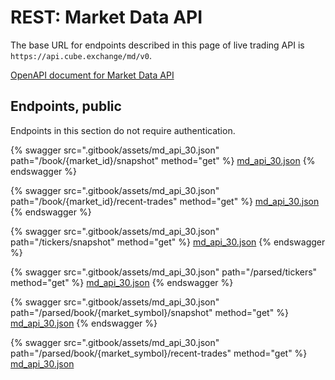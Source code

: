 # REST: Market Data API

The base URL for endpoints described in this page of live trading API is `https://api.cube.exchange/md/v0`.

[OpenAPI document for Market Data API](.gitbook/assets/md_api_30.json)

## Endpoints, public

Endpoints in this section do not require authentication.

{% swagger src=".gitbook/assets/md_api_30.json" path="/book/{market_id}/snapshot" method="get" %}
[md_api_30.json](.gitbook/assets/md_api_30.json)
{% endswagger %}

{% swagger src=".gitbook/assets/md_api_30.json" path="/book/{market_id}/recent-trades" method="get" %}
[md_api_30.json](.gitbook/assets/md_api_30.json)
{% endswagger %}

{% swagger src=".gitbook/assets/md_api_30.json" path="/tickers/snapshot" method="get" %}
[md_api_30.json](.gitbook/assets/md_api_30.json)
{% endswagger %}

{% swagger src=".gitbook/assets/md_api_30.json" path="/parsed/tickers" method="get" %}
[md_api_30.json](.gitbook/assets/md_api_30.json)
{% endswagger %}

{% swagger src=".gitbook/assets/md_api_30.json" path="/parsed/book/{market_symbol}/snapshot" method="get" %}
[md_api_30.json](.gitbook/assets/md_api_30.json)
{% endswagger %}

{% swagger src=".gitbook/assets/md_api_30.json" path="/parsed/book/{market_symbol}/recent-trades" method="get" %}
[md_api_30.json](.gitbook/assets/md_api_30.json)
